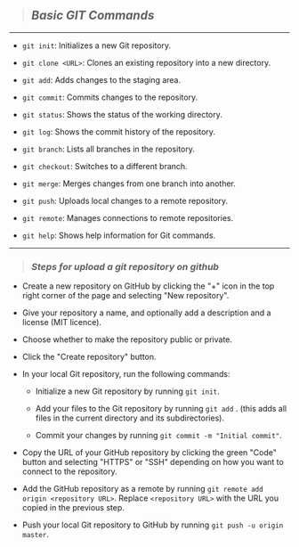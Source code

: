 
>## ***Basic GIT Commands***
<hr>

- `git init`: Initializes a new Git repository.

- `git clone <URL>`: Clones an existing repository into a new directory.

- `git add`: Adds changes to the staging area.

- `git commit`: Commits changes to the repository.

- `git status`: Shows the status of the working directory.

- `git log`: Shows the commit history of the repository.

- `git branch`: Lists all branches in the repository.

- `git checkout`: Switches to a different branch.

- `git merge`: Merges changes from one branch into another.

- `git push`: Uploads local changes to a remote repository.

- `git remote`: Manages connections to remote repositories.

- `git help`: Shows help information for Git commands.

<hr>

>### ***Steps for upload a git repository on github*** 

- Create a new repository on GitHub by clicking the "+" icon in the top right corner of the page and selecting "New repository".

- Give your repository a name, and optionally add a description and a license (MIT licence).

- Choose whether to make the repository public or private.

- Click the "Create repository" button.

- In your local Git repository, run the following commands:

   - Initialize a new Git repository by running `git init`.

   - Add your files to the Git repository by running `git add` . (this adds all files in the current directory and its subdirectories).

   - Commit your changes by running `git commit -m "Initial commit"`.

- Copy the URL of your GitHub repository by clicking the green "Code" button and selecting "HTTPS" or "SSH" depending on how you want to connect to the repository.

- Add the GitHub repository as a remote by running `git remote add origin <repository URL>`. Replace `<repository URL>` with the URL you copied in the previous step.

- Push your local Git repository to GitHub by running `git push -u origin master`.
